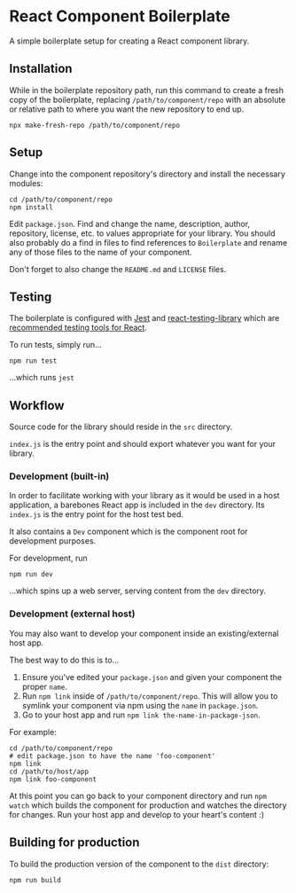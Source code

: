 # React Component Boilerplate

A simple boilerplate setup for creating a React component library.

## Installation
While in the boilerplate repository path, run this command to create a fresh copy of the boilerplate, replacing `/path/to/component/repo` with an absolute or relative path to where you want the new repository to end up.

```
npx make-fresh-repo /path/to/component/repo
```

## Setup
Change into the component repository's directory and install the necessary modules:

```
cd /path/to/component/repo
npm install
```

Edit `package.json`. Find and change the name, description, author, repository, license, etc. to
values appropriate for your library. You should also probably do a find in files to find references
to `Boilerplate` and rename any of those files to the name of your component.

Don't forget to also change the `README.md` and `LICENSE` files.

## Testing
The boilerplate is configured with [Jest](https://jestjs.io) and [react-testing-library](https://github.com/testing-library/react-testing-library) which are [recommended testing tools for React](https://reactjs.org/docs/testing.html).

To run tests, simply run...
```
npm run test
```

...which runs `jest`

## Workflow
Source code for the library should reside in the `src` directory.

`index.js` is the entry point and should export whatever you want for your library.

### Development (built-in)
In order to facilitate working with your library as it would be used in a host application, a barebones React app is included in the `dev` directory. Its `index.js` is the entry point for the host test bed.

It also contains a `Dev` component which is the component root for development purposes.

For development, run

```
npm run dev
```

...which spins up a web server, serving content from the `dev` directory.

### Development (external host)
You may also want to develop your component inside an existing/external host app.

The best way to do this is to...

1. Ensure you've edited your `package.json` and given your component the proper `name`.
2. Run `npm link` inside of `/path/to/component/repo`. This will allow you to symlink your component via npm using the `name` in `package.json`.
3. Go to your host app and run `npm link the-name-in-package-json`.

For example:

```
cd /path/to/component/repo
# edit package.json to have the name 'foo-component'
npm link
cd /path/to/host/app
npm link foo-component
```

At this point you can go back to your component directory and run `npm watch` which builds the
component for production and watches the directory for changes. Run your host app and develop to
your heart's content :)

## Building for production
To build the production version of the component to the `dist` directory:

```
npm run build
```
